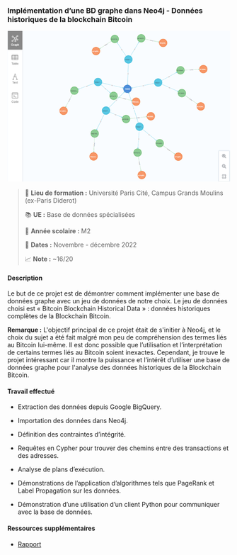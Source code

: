 ### Implémentation d’une BD graphe dans Neo4j - Données historiques de la blockchain Bitcoin
![neo4j-project-img.png](neo4j-project-img.png)
> :school: **Lieu de formation :** Université Paris Cité, Campus Grands Moulins (ex-Paris Diderot)
> 
> :books: **UE :** Base de données spécialisées 
> 
> :pushpin: **Année scolaire :** M2
> 
> :calendar: **Dates :** Novembre - décembre 2022 
> 
> :chart_with_upwards_trend: **Note :** ~16/20

#### Description
Le but de ce projet est de démontrer comment implémenter une base de données graphe avec un jeu de données de notre choix. Le jeu de données choisi est « Bitcoin Blockchain Historical Data » : données historiques complètes de la Blockchain Bitcoin.

**Remarque :** L'objectif principal de ce projet était de s'initier à Neo4j, et le choix du sujet a été fait malgré mon peu de compréhension des termes liés au Bitcoin lui-même. Il est donc possible que l’utilisation et l’interprétation de certains termes liés au Bitcoin soient inexactes. Cependant, je trouve le projet intéressant car il montre la puissance et l’intérêt d’utiliser une base de données graphe pour l'analyse des données historiques de la Blockchain Bitcoin.


#### Travail effectué
- Extraction des données depuis Google BigQuery.

- Importation des données dans Neo4j.

- Définition des contraintes d’intégrité.

- Requêtes en Cypher pour trouver des chemins entre des transactions et des adresses.

- Analyse de plans d’exécution.

- Démonstrations de l’application d’algorithmes tels que PageRank et Label Propagation sur les données.

- Démonstration d’une utilisation d’un client Python pour communiquer avec la base de données.

#### Ressources supplémentaires
- [Rapport](Rapport_FR.pdf)
